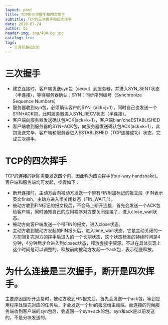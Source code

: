 ```yaml
---
layout: post
title: TCP的三次握手和四次挥手
subtitle: TCP的三次握手和四次挥手
date: 2020-07-24
author: Qi
header-img: img/404-bg.jpg
catalog: true
tags:
  - 计算机基础知识
---
```


# 三次握手

- 建立连接时，客户端发送syn包（seq=j）到服务器，并进入SYN_SENT状态（半连接），等待服务器确认；SYN：同步序列编号（Synchronize Sequence Numbers）
- 服务器收到syn包，必须确认客户的SYN（ack=j+1），同时自己也发送一个SYN+ACK包，此时服务器进入SYN_RECV状态（半连接）。
- 客户端向服务器发送确认包ACK(ack=k+1），客户端bian'cheESTABLISHED
- 客户端收到服务器的SYN+ACK包，向服务器发送确认包ACK(ack=k+1），此包发送完毕，客户端和服务器进入ESTABLISHED（TCP连接成功）状态，完成三次握手。


# TCP的四次挥手
TCP的连接的拆除需要发送四个包，因此称为四次挥手(four-way handshake)。客户端和服务端均可发起，步骤如下：
- 断开连接时，主动方会向被动方发送一个带有FIN附加标记的报文段（FIN表示英文finish，主动方进入半关闭状态（FIN_WAIT_1）。
- 被动方收到FIN标记的报文段后，不会马上断开连接，首先会发送一个ACK包给客户端，同时通知自己的应用程序对方要关闭连接了，进入close_wait状态。
- 被动方向客户端发送一个带FIN的报文，进入close状态。
- 主动方收到被动方发起的FIN报头后，进入time_wait状态，它是主动关闭的一方在回复完对方的挥手后进入的一个长期状态，这个状态标准的持续时间是4分钟，4分钟后才会进入到closed状态，释放套接字资源。不过在具体实现上这个时间是可以调整的。释放前向被动方发起一个ack包，表示彻底释放。

# 为什么连接是三次握手，断开是四次挥手。

主要原因是断开连接时，被动方收到FIN报文后，首先会发送一个ack包，等到应用程序处理完对应的任务后，才会发送一个fin的报文给主动端。而连接的时候服务端收到客户端的syn包后，会返回一个syn+ack的包。syn和ack是以前发送的，不是分块发送的。




